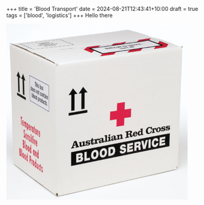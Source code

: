 +++
title = 'Blood Transport'
date = 2024-08-21T12:43:41+10:00
draft = true
tags = ['blood', 'logistics']
+++
Hello there

![A Blood Shipper lasts up to 8 hours](blood-shipper.png "A 'Blood Shipper' lasts longer than a 'blood box'")